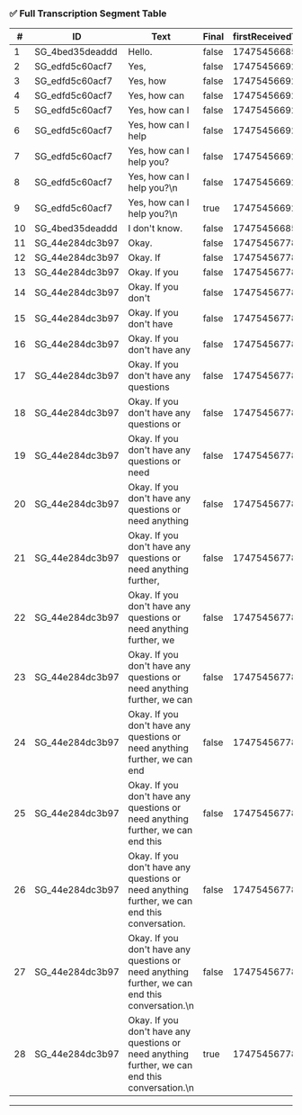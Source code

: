 ### ✅ Full Transcription Segment Table

| #   | ID              | Text                                                                                            | Final | firstReceivedTime | lastReceivedTime | startTime | endTime | Language |
| --- | --------------- | ----------------------------------------------------------------------------------------------- | ----- | ----------------- | ---------------- | --------- | ------- | -------- |
| 1   | SG_4bed35deaddd | Hello.                                                                                          | false | 1747545668547     | 1747545668547    | 0         | 0       | ""       |
| 2   | SG_edfd5c60acf7 | Yes,                                                                                            | false | 1747545669275     | 1747545669275    | 0         | 0       | ""       |
| 3   | SG_edfd5c60acf7 | Yes, how                                                                                        | false | 1747545669275     | 1747545669540    | 0         | 0       | ""       |
| 4   | SG_edfd5c60acf7 | Yes, how can                                                                                    | false | 1747545669275     | 1747545669801    | 0         | 0       | ""       |
| 5   | SG_edfd5c60acf7 | Yes, how can I                                                                                  | false | 1747545669275     | 1747545670063    | 0         | 0       | ""       |
| 6   | SG_edfd5c60acf7 | Yes, how can I help                                                                             | false | 1747545669275     | 1747545670328    | 0         | 0       | ""       |
| 7   | SG_edfd5c60acf7 | Yes, how can I help you?                                                                        | false | 1747545669275     | 1747545670401    | 0         | 0       | ""       |
| 8   | SG_edfd5c60acf7 | Yes, how can I help you?\n                                                                      | false | 1747545669275     | 1747545670401    | 0         | 0       | ""       |
| 9   | SG_edfd5c60acf7 | Yes, how can I help you?\n                                                                      | true  | 1747545669275     | 1747545670401    | 0         | 0       | ""       |
| 10  | SG_4bed35deaddd | I don't know.                                                                                   | false | 1747545668547     | 1747545676758    | 0         | 0       | ""       |
| 11  | SG_44e284dc3b97 | Okay.                                                                                           | false | 1747545677870     | 1747545677870    | 0         | 0       | ""       |
| 12  | SG_44e284dc3b97 | Okay. If                                                                                        | false | 1747545677870     | 1747545678132    | 0         | 0       | ""       |
| 13  | SG_44e284dc3b97 | Okay. If you                                                                                    | false | 1747545677870     | 1747545678393    | 0         | 0       | ""       |
| 14  | SG_44e284dc3b97 | Okay. If you don't                                                                              | false | 1747545677870     | 1747545678655    | 0         | 0       | ""       |
| 15  | SG_44e284dc3b97 | Okay. If you don't have                                                                         | false | 1747545677870     | 1747545678917    | 0         | 0       | ""       |
| 16  | SG_44e284dc3b97 | Okay. If you don't have any                                                                     | false | 1747545677870     | 1747545679180    | 0         | 0       | ""       |
| 17  | SG_44e284dc3b97 | Okay. If you don't have any questions                                                           | false | 1747545677870     | 1747545679574    | 0         | 0       | ""       |
| 18  | SG_44e284dc3b97 | Okay. If you don't have any questions or                                                        | false | 1747545677870     | 1747545679968    | 0         | 0       | ""       |
| 19  | SG_44e284dc3b97 | Okay. If you don't have any questions or need                                                   | false | 1747545677870     | 1747545680232    | 0         | 0       | ""       |
| 20  | SG_44e284dc3b97 | Okay. If you don't have any questions or need anything                                          | false | 1747545677870     | 1747545680627    | 0         | 0       | ""       |
| 21  | SG_44e284dc3b97 | Okay. If you don't have any questions or need anything further,                                 | false | 1747545677870     | 1747545681148    | 0         | 0       | ""       |
| 22  | SG_44e284dc3b97 | Okay. If you don't have any questions or need anything further, we                              | false | 1747545677870     | 1747545681540    | 0         | 0       | ""       |
| 23  | SG_44e284dc3b97 | Okay. If you don't have any questions or need anything further, we can                          | false | 1747545677870     | 1747545681812    | 0         | 0       | ""       |
| 24  | SG_44e284dc3b97 | Okay. If you don't have any questions or need anything further, we can end                      | false | 1747545677870     | 1747545681813    | 0         | 0       | ""       |
| 25  | SG_44e284dc3b97 | Okay. If you don't have any questions or need anything further, we can end this                 | false | 1747545677870     | 1747545681813    | 0         | 0       | ""       |
| 26  | SG_44e284dc3b97 | Okay. If you don't have any questions or need anything further, we can end this conversation.   | false | 1747545677870     | 1747545681813    | 0         | 0       | ""       |
| 27  | SG_44e284dc3b97 | Okay. If you don't have any questions or need anything further, we can end this conversation.\n | false | 1747545677870     | 1747545681814    | 0         | 0       | ""       |
| 28  | SG_44e284dc3b97 | Okay. If you don't have any questions or need anything further, we can end this conversation.\n | true  | 1747545677870     | 1747545681814    | 0         | 0       | ""       |

---
